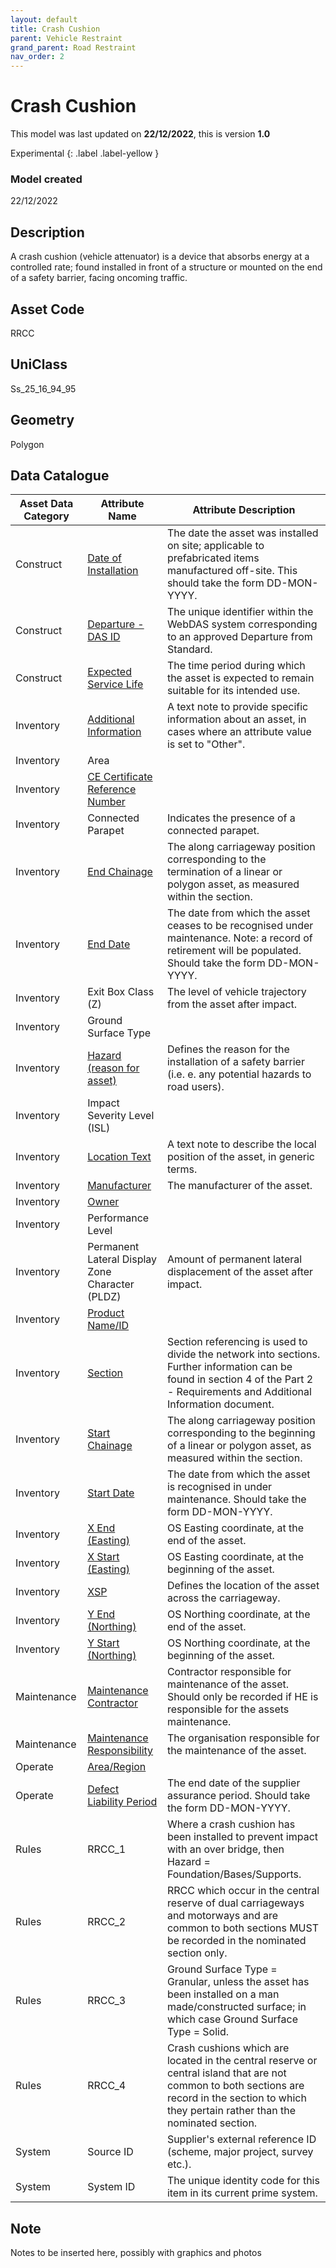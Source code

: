 ```yaml
---
layout: default
title: Crash Cushion
parent: Vehicle Restraint
grand_parent: Road Restraint
nav_order: 2
---
```


# Crash Cushion
This model was last updated on **22/12/2022**, this is version **1.0**

Experimental
{: .label .label-yellow }

### Model created
22/12/2022

## Description
A crash cushion (vehicle
attenuator) is a device that
absorbs energy at a controlled
rate; found installed in front of a
structure or mounted on the end
of a safety barrier, facing
oncoming traffic.

## Asset Code
RRCC

## UniClass
Ss_25_16_94_95

## Geometry
Polygon

## Data Catalogue

| Asset Data Category | Attribute Name                                  | Attribute Description                                                                                                                                                                             |
|---------------------|-------------------------------------------------|---------------------------------------------------------------------------------------------------------------------------------------------------------------------------------------------------|
| Construct           | [Date of Installation](https://s-cox.github.io/ADMM_data_dictionary/docs/attribute/dateofinstallation.html)                            | The date the asset was installed on site; applicable to prefabricated items manufactured off-site. This should take the form DD-MON-YYYY.                                                         |
| Construct           | [Departure - DAS ID](https://s-cox.github.io/ADMM_data_dictionary/docs/attribute/departure.html)                              | The unique identifier within the WebDAS system corresponding to an approved Departure from Standard.                                                                                              |
| Construct           | [Expected Service Life](https://s-cox.github.io/ADMM_data_dictionary/docs/attribute/expectedservicelife.html)                           | The time period during which the asset is expected to remain suitable for its intended use.                                                                                                       |
| Inventory           | [Additional Information](https://s-cox.github.io/ADMM_data_dictionary/docs/attribute/additonalinformation.html)                          | A text note to provide specific information about an asset, in cases where an attribute value is set to "Other".                                                                                  |
| Inventory           | Area                                            |                                                                                                                                                                                                   |
| Inventory           | [CE Certificate Reference Number](https://s-cox.github.io/ADMM_data_dictionary/docs/attribute/cecertno.html)                  |                                                                                                                                                                                                   |
| Inventory           | Connected Parapet                               | Indicates the presence of a connected parapet.                                                                                                                                                    |
| Inventory           | [End Chainage](https://s-cox.github.io/ADMM_data_dictionary/docs/attribute/endchainage.html)                                     | The along carriageway position corresponding to the termination of a linear or polygon asset, as measured within the section.                                                                     |
| Inventory           | [End Date](https://s-cox.github.io/ADMM_data_dictionary/docs/attribute/enddate.html)                                         | The date from which the asset ceases to be recognised under maintenance.  Note: a record of retirement will be populated. Should take the form DD-MON-YYYY.                                       |
| Inventory           | Exit Box Class (Z)                              | The level of vehicle trajectory from the asset after impact.                                                                                                                                      |
| Inventory           | Ground Surface Type                             |                                                                                                                                                                                                   |
| Inventory           | [Hazard (reason for asset)](https://s-cox.github.io/ADMM_data_dictionary/docs/attribute/hazardreason.html)                        | Defines the reason for the installation of a safety barrier (i.e. e. any potential hazards to road users).                                                                                        |
| Inventory           | Impact Severity Level (ISL)                     |                                                                                                                                                                                                   |
| Inventory           | [Location Text](https://s-cox.github.io/ADMM_data_dictionary/docs/attribute/locationtext.html)                                    | A text note to describe the local position of the asset, in generic terms.                                                                                                                        |
| Inventory           | [Manufacturer](https://s-cox.github.io/ADMM_data_dictionary/docs/attribute/manufacturer.html)                                     | The manufacturer of the asset.                                                                                                                                                                    |
| Inventory           | [Owner](https://s-cox.github.io/ADMM_data_dictionary/docs/attribute/owner.html)                                            |                                                                                                                                                                                                   |
| Inventory           | Performance Level                               |                                                                                                                                                                                                   |
| Inventory           | Permanent Lateral Display Zone Character (PLDZ) | Amount of permanent lateral displacement of the asset after impact.                                                                                                                               |
| Inventory           | [Product Name/ID](https://s-cox.github.io/ADMM_data_dictionary/docs/attribute/productname_id.html)                                  |                                                                                                                                                                                                   |
| Inventory           | [Section](https://s-cox.github.io/ADMM_data_dictionary/docs/attribute/section.html)                                          | Section referencing is used to divide the network into sections. Further information can be found in section 4 of the Part 2 - Requirements and Additional Information document.                  |
| Inventory           | [Start Chainage](https://s-cox.github.io/ADMM_data_dictionary/docs/attribute/startchainage.html)                                   | The along carriageway position corresponding to the beginning of a linear or polygon asset, as measured within the section.                                                                       |
| Inventory           | [Start Date](https://s-cox.github.io/ADMM_data_dictionary/docs/attribute/startdate.html)                                     | The date from which the asset is recognised in under maintenance. Should take the form DD-MON-YYYY.                                                                                               |
| Inventory           | [X End (Easting)](https://s-cox.github.io/ADMM_data_dictionary/docs/attribute/xend_easting.html)                                 | OS Easting coordinate, at the end of the asset.                                                                                                                                                   |
| Inventory           | [X Start (Easting)](https://s-cox.github.io/ADMM_data_dictionary/docs/attribute/xstart_easting.html)                               | OS Easting coordinate, at the beginning of the asset.                                                                                                                                             |
| Inventory           | [XSP](https://s-cox.github.io/ADMM_data_dictionary/docs/attribute/xsp.html)                                             | Defines the location of the asset across the carriageway.                                                                                                                                         |
| Inventory           | [Y End (Northing)](https://s-cox.github.io/ADMM_data_dictionary/docs/attribute/yend_northing.html)                               | OS Northing coordinate, at the end of the asset.                                                                                                                                                  |
| Inventory           | [Y Start (Northing)](https://s-cox.github.io/ADMM_data_dictionary/docs/attribute/ystart_northing.html)                              | OS Northing coordinate, at the beginning of the asset.                                                                                                                                            |
| Maintenance         | [Maintenance Contractor](https://s-cox.github.io/ADMM_data_dictionary/docs/attribute/maintenancecontractor.html)                          | Contractor responsible for maintenance of the asset. Should only be recorded if HE is responsible for the assets maintenance.                                                                     |
| Maintenance         | [Maintenance Responsibility](https://s-cox.github.io/ADMM_data_dictionary/docs/attribute/maintenanceresponsibility.html)                     | The organisation responsible for the maintenance of the asset.                                                                                                                                    |
| Operate             | [Area/Region](https://s-cox.github.io/ADMM_data_dictionary/docs/attribute/area_region.html)                                     |                                                                                                                                                                                                   |
| Operate             | [Defect Liability Period](https://s-cox.github.io/ADMM_data_dictionary/docs/attribute/defectliabilityperiod.html)                         | The end date of the supplier assurance period. Should take the form DD-MON-YYYY.                                                                                                                  |
| Rules               | RRCC_1                                          | Where a crash cushion has been installed to prevent impact with an over bridge, then Hazard = Foundation/Bases/Supports.                                                                          |
| Rules               | RRCC_2                                          | RRCC which occur in the central reserve of dual carriageways and motorways and are common to both sections MUST be recorded in the nominated section only.                                        |
| Rules               | RRCC_3                                          | Ground Surface Type = Granular, unless the asset has been installed on a man made/constructed surface; in which case Ground Surface Type = Solid.                                                 |
| Rules               | RRCC_4                                          | Crash cushions which are located in the central reserve or central island that are not common to both sections are record in the section to which they pertain rather than the nominated section. |
| System              | Source ID                                       | Supplier's external reference ID (scheme, major project, survey etc.).                                                                                                                            |
| System              | System ID                                       | The unique identity code for this item in its current prime system.                                                                                                                               |

## Note
Notes to be inserted here, possibly with graphics and photos
